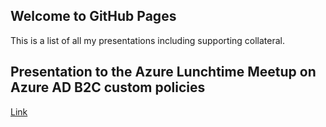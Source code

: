 ## Welcome to GitHub Pages

This is a list of all my presentations including supporting collateral.

## Presentation to the Azure Lunchtime Meetup on Azure AD B2C custom policies

[Link](https://rbrayb.github.io/Presentations/A-lap-around-Azure-AD-B2C-custom-policies/)


